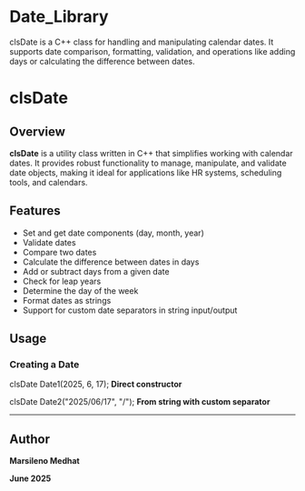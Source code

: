 # Date_Library
clsDate is a C++ class for handling and manipulating calendar dates. It supports date comparison, formatting, validation, and operations like adding days or calculating the difference between dates.


# clsDate

## Overview

**clsDate** is a utility class written in C++ that simplifies working with calendar dates. It provides robust functionality to manage, manipulate, and validate date objects, making it ideal for applications like HR systems, scheduling tools, and calendars.

## Features

* Set and get date components (day, month, year)
* Validate dates
* Compare two dates
* Calculate the difference between dates in days
* Add or subtract days from a given date
* Check for leap years
* Determine the day of the week
* Format dates as strings
* Support for custom date separators in string input/output

## Usage

### Creating a Date

clsDate Date1(2025, 6, 17); **Direct constructor**

clsDate Date2("2025/06/17", "/"); **From string with custom separator**


---

## Author

**Marsileno Medhat** 

**June 2025**
